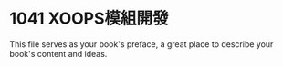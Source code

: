# 1041 XOOPS模組開發

This file serves as your book's preface, a great place to describe your book's content and ideas.